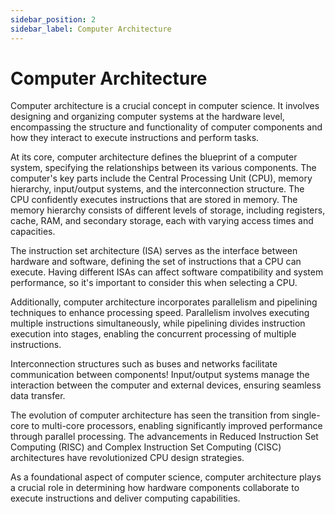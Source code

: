 ```yaml
---
sidebar_position: 2
sidebar_label: Computer Architecture
---
```


# Computer Architecture

Computer architecture is a crucial concept in computer science. It involves designing and organizing computer systems at
the hardware level, encompassing the structure and functionality of computer components and how they interact to execute
instructions and perform tasks.

At its core, computer architecture defines the blueprint of a computer system, specifying the relationships between its
various components.
The computer's key parts include the Central Processing Unit (CPU), memory hierarchy, input/output systems, and the
interconnection structure.
The CPU confidently executes instructions that are stored in memory.
The memory hierarchy consists of different levels of storage, including registers, cache, RAM, and secondary storage,
each with varying access times and capacities.

The instruction set architecture (ISA) serves as the interface between hardware and software, defining the set of
instructions that a CPU can execute.
Having different ISAs can affect software compatibility and system performance, so it's important to consider this when
selecting a CPU.

Additionally, computer architecture incorporates parallelism and pipelining techniques to enhance processing speed.
Parallelism involves executing multiple instructions simultaneously, while pipelining divides instruction execution into
stages, enabling the concurrent processing of multiple instructions.

Interconnection structures such as buses and networks facilitate communication between components!
Input/output systems manage the interaction between the computer and external devices, ensuring seamless data transfer.

The evolution of computer architecture has seen the transition from single-core to multi-core processors, enabling
significantly improved performance through parallel processing.
The advancements in Reduced Instruction Set Computing (RISC) and Complex Instruction Set Computing (CISC) architectures
have revolutionized CPU design strategies.

As a foundational aspect of computer science, computer architecture plays a crucial role in determining how hardware
components collaborate to execute instructions and deliver computing capabilities.
